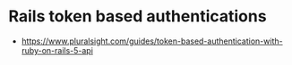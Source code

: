 # Rails token based authentications
- https://www.pluralsight.com/guides/token-based-authentication-with-ruby-on-rails-5-api
